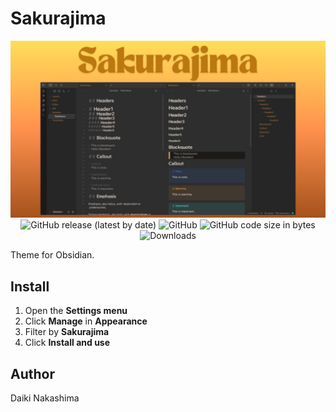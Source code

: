# Sakurajima

<div align="center">
<img src="./screenshots/cover.png" alt="Sakurajima cover" />
</div>

<div align="center">
  <img alt="GitHub release (latest by date)" src="https://img.shields.io/github/v/release/Daiki48/sakurajima.obsidian">
  <img alt="GitHub" src="https://img.shields.io/github/license/Daiki48/sakurajima.obsidian">
  <img alt="GitHub code size in bytes" src="https://img.shields.io/github/languages/code-size/Daiki48/sakurajima.obsidian">
  <img alt="Downloads" src="https://img.shields.io/badge/downloads-957-573E7A?style=for-the-badge&amp;logo=" referrerpolicy="no-referrer">
</div>

Theme for Obsidian.

## Install

1. Open the **Settings menu**
2. Click **Manage** in **Appearance**
3. Filter by **Sakurajima**
4. Click **Install and use**

## Author

Daiki Nakashima
